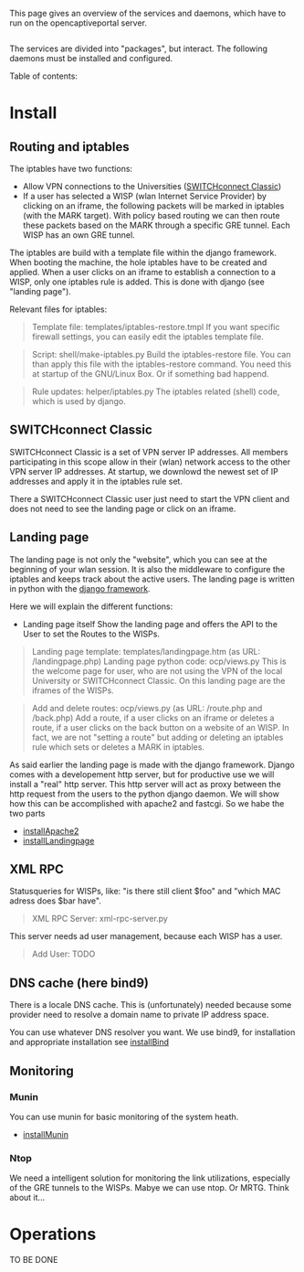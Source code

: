 This page gives an overview of the services and daemons, which have to run on the opencaptiveportal server.

![![](http://opencaptiveportal.googlecode.com/svn/trunk/doc/OpenCaptivePortal-Software_small.png)](http://opencaptiveportal.googlecode.com/svn/trunk/doc/OpenCaptivePortal-Software.png)

The services are divided into "packages", but interact.
The following daemons must be installed and configured.

Table of contents:



# Install #

## Routing and iptables ##

The iptables have two functions:

  * Allow VPN connections to the Universities ([SWITCHconnect Classic](http://www.switch.ch/mobile/classic/))
  * If a user has selected a WISP (wlan Internet Service Provider) by clicking on an iframe, the following packets will be marked in iptables (with the MARK target). With policy based routing we can then route these packets based on the MARK through a specific GRE tunnel. Each WISP has an own GRE tunnel.

The iptables are build with a template file within the django framework. When booting the machine, the hole iptables have to be created and applied. When a user clicks on an iframe to establish a connection to a WISP, only one iptables rule is added. This is done with django (see "landing page").


Relevant files for iptables:
> Template file:  templates/iptables-restore.tmpl
If you want specific firewall settings, you can easily edit the iptables template file.

> Script:         shell/make-iptables.py
Build the iptables-restore file. You can than apply this file with the iptables-restore command. You need this at startup of the GNU/Linux Box. Or if something bad happend.

> Rule updates:   helper/iptables.py
The iptables related (shell) code, which is used by django.


## SWITCHconnect Classic ##

SWITCHconnect Classic is a set of VPN server IP addresses. All members participating in this scope allow in their (wlan) network access to the other VPN server IP addresses.
At startup, we downlowd the newest set of IP addresses and apply it in the iptables rule set.

There a SWITCHconnect Classic user just need to start the VPN client and does not need to see the landing page or click on an iframe.


## Landing page ##

The landing page is not only the "website", which you can see at the beginning of your wlan session. It is also the middleware to configure the iptables and keeps track about the active users. The landing page is written in python with the [django framework](http://www.djangoproject.com/).

Here we will explain the different functions:

  * Landing page itself
Show the landing page and offers the API to the User to set the Routes to the WISPs.
> Landing page template:    templates/landingpage.htm  (as URL: /landingpage.php)
> Landing page python code: ocp/views.py
This is the welcome page for user, who are not using the VPN of the local University or SWITCHconnect Classic. On this landing page are the iframes of the WISPs.

> Add and delete routes:    ocp/views.py (as URL: /route.php and /back.php)
Add a route, if a user clicks on an iframe or deletes a route, if a user clicks on the back button on a website of an WISP. In fact, we are not "setting a route" but adding or deleting an iptables rule which sets or deletes a MARK in iptables.

As said earlier the landing page is made with the django framework. Django comes with a developement http server, but for productive use we will install a "real" http server. This http server will act as proxy between the http request from the users to the python django daemon. We will show how this can be accomplished with apache2 and fastcgi. So we habe the two parts

  * [installApache2](installApache2.md)
  * [installLandingpage](installLandingpage.md)


## XML RPC ##

Statusqueries for WISPs, like: "is there still client $foo" and "which MAC adress does $bar have".
> XML RPC Server: xml-rpc-server.py

This server needs ad user management, because each WISP has a user.
> Add User:       TODO


## DNS cache (here bind9) ##
There is a locale DNS cache. This is (unfortunately) needed because some provider need to resolve a domain name to private IP address space.

You can use whatever DNS resolver you want. We use bind9, for installation and appropriate installation see [installBind](installBind.md)


## Monitoring ##

### Munin ###

You can use munin for basic monitoring of the system heath.

  * [installMunin](installMunin.md)

### Ntop ###

We need a intelligent solution for monitoring the link utilizations, especially of the GRE tunnels to the WISPs. Mabye we can use ntop. Or MRTG. Think about it...


# Operations #

TO BE DONE